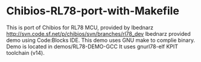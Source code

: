 Chibios-RL78-port-with-Makefile
===============================

This is port of Chibios for RL78 MCU, provided by lbednarz http://svn.code.sf.net/p/chibios/svn/branches/rl78_dev
lbednarz provided demo using Code:Blocks IDE. This demo uses GNU make to complie binary.
Demo is located in demos/RL78-DEMO-GCC
It uses gnurl78-elf KPIT toolchain (v14).
